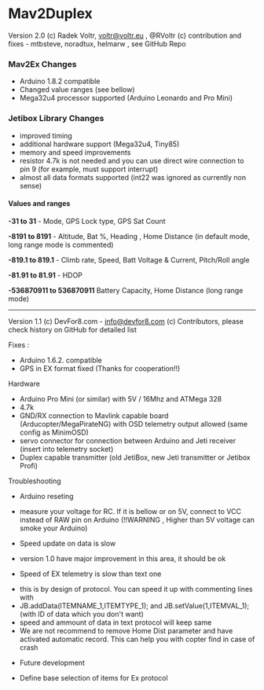 # Mav2Duplex
Version 2.0
(c) Radek Voltr, voltr@voltr.eu , @RVoltr
(c) contribution and fixes - mtbsteve, noradtux, helmarw , see GitHub Repo

### Mav2Ex Changes 

- Arduino 1.8.2 compatible
- Changed value ranges (see bellow)
- Mega32u4 processor supported (Arduino Leonardo and Pro Mini)

### Jetibox Library Changes
- improved timing
- additional hardware support (Mega32u4, Tiny85)
- memory and speed improvements
- resistor 4.7k is not needed and you can use direct wire connection to pin 9 (for example, must support interrupt)
- almost all data formats supported (int22 was ignored as currently non sense)


#### Values and ranges

**-31 to 31** - Mode, GPS Lock type, GPS Sat Count

**-8191 to 8191** - Altitude, Bat %, Heading , Home Distance (in default mode, long range mode is commented)

**-819.1 to 819.1** - Climb rate, Speed, Batt Voltage & Current, Pitch/Roll angle

**-81.91 to 81.91** - HDOP

**-536870911 to 536870911**  Battery Capacity, Home Distance (long range mode)





---
Version 1.1
(c) DevFor8.com - info@devfor8.com
(c) Contributors, please check history on GitHub for detailed list

Fixes :
- Arduino 1.6.2. compatible
- GPS in EX format fixed (Thanks for cooperation!!)

Hardware 
- Arduino Pro Mini (or similar) with 5V / 16Mhz and ATMega 328
- 4.7k
- GND/RX connection to Mavlink capable board (Arducopter/MegaPirateNG) with OSD telemetry output allowed (same config as MinimOSD)
- servo connector for connection between Arduino and Jeti receiver (insert into telemetry socket)
- Duplex capable transmitter (old JetiBox, new Jeti transmitter or Jetibox Profi)

Troubleshooting 
- Arduino reseting
* measure your voltage for RC. If it is bellow or on 5V, connect to VCC instead of RAW pin on Arduino (!!WARNING , Higher than 5V voltage can smoke your Arduino)

- Speed update on data is slow
* version 1.0 have major improvement in this area, it should be ok

- Speed of EX telemetry is slow than text one
* this is by design of protocol. You can speed it up with commenting lines with     
* JB.addData(ITEMNAME_1,ITEMTYPE_1); and     JB.setValue(1,ITEMVAL_1); (with ID of data which you don't want)
* speed and ammount of data in text protocol will keep same
* We are not recommend to remove Home Dist parameter and have activated automatic record. This can help you with copter find in case of crash


- Future development
* Define base selection of items for Ex protocol





